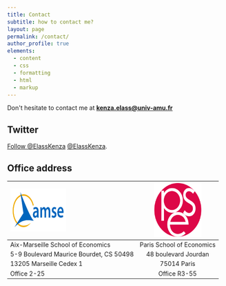 ```yaml
---
title: Contact
subtitle: how to contact me?
layout: page
permalink: /contact/
author_profile: true
elements:
  - content
  - css
  - formatting
  - html
  - markup  
---
```


<i class="fa fa-envelope"></i> Don't hesitate to contact me at **[kenza.elass@univ-amu.fr](mailto:kenza.elass@univ-amu.fr)**

## Twitter  

<a href="https://twitter.com/ElassKenza?ref_src=twsrc%5Etfw" class="twitter-follow-button" data-show-count="false">Follow @ElassKenza</a><script async src="https://platform.twitter.com/widgets.js" charset="utf-8"></script> [@ElassKenza](https://twitter.com/ElassKenza).

 
## Office address

| <img src="/assets/amse_logo_couleur_sans_signature_rvb.png" width="130" height="100">  |  <img src="/assets/logo_pse.png" width="110" height="125"> |
|:--------|:-------:|
|  Aix-Marseille School of Economics | Paris School of Economics | 
| 5-9 Boulevard Maurice Bourdet, CS 50498 | 48 boulevard Jourdan  |
| 13205 Marseille Cedex 1 | 75014 Paris  |
| Office 2-25 | Office R3-55 |

